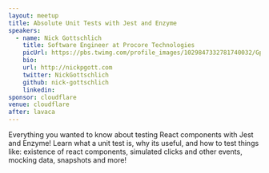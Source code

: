 ```yaml
---
layout: meetup
title: Absolute Unit Tests with Jest and Enzyme
speakers:
  - name: Nick Gottschlich
    title: Software Engineer at Procore Technologies
    picUrl: https://pbs.twimg.com/profile_images/1029847332781740032/Gp54dk3Z_400x400.jpg
    bio:
    url: http://nickpgott.com
    twitter: NickGottschlich
    github: nick-gottschlich
    linkedin:
sponsor: cloudflare
venue: cloudflare
after: lavaca
---
```


Everything you wanted to know about testing React components with Jest and Enzyme! Learn what a unit test is, why its useful, and how to test things like: existence of react components, simulated clicks and other events, mocking data, snapshots and more!
